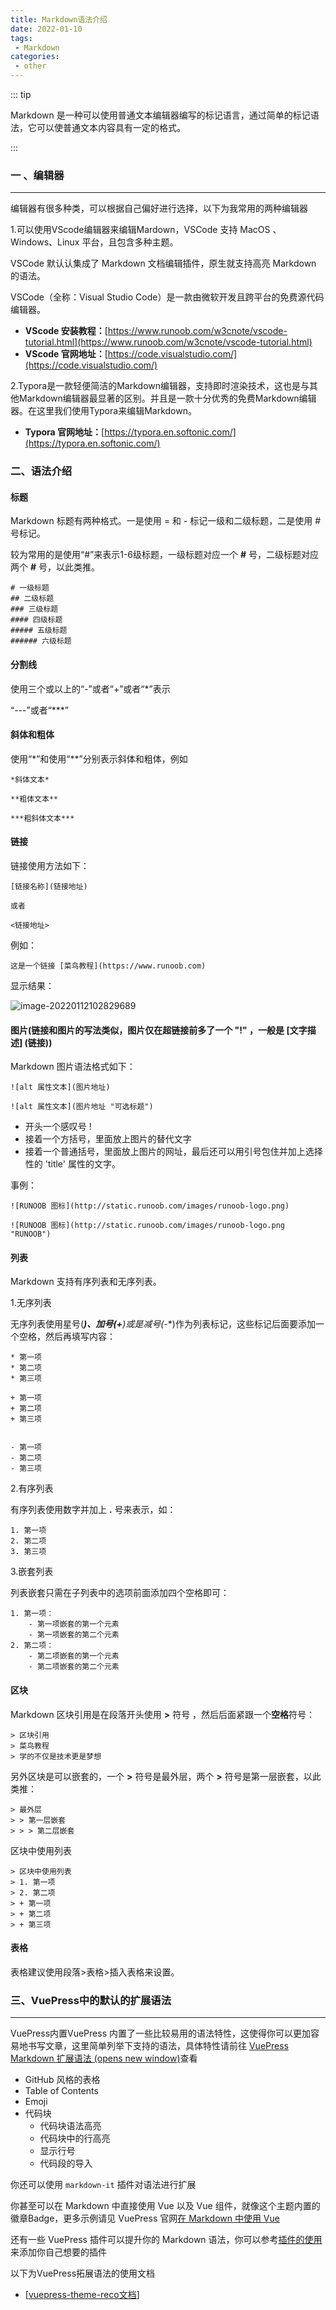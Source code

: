 ```yaml
---
title: Markdown语法介绍
date: 2022-01-10
tags:
 - Markdown
categories:
 - other
---
```


 ::: tip

Markdown 是一种可以使用普通文本编辑器编写的标记语言，通过简单的标记语法，它可以使普通文本内容具有一定的格式。

:::

### 一 、编辑器

---

编辑器有很多种类，可以根据自己偏好进行选择，以下为我常用的两种编辑器

1.可以使用VScode编辑器来编辑Mardown，VSCode 支持 MacOS 、Windows、Linux 平台，且包含多种主题。

VSCode 默认认集成了 Markdown 文档编辑插件，原生就支持高亮 Markdown 的语法。

VSCode（全称：Visual Studio Code）是一款由微软开发且跨平台的免费源代码编辑器。

+ **VScode 安装教程：**[https://www.runoob.com/w3cnote/vscode-tutorial.html](https://www.runoob.com/w3cnote/vscode-tutorial.html)
+ **VScode 官网地址：**[https://code.visualstudio.com/](https://code.visualstudio.com/)

2.Typora是一款轻便简洁的Markdown编辑器，支持即时渲染技术，这也是与其他Markdown编辑器最显著的区别。并且是一款十分优秀的免费Markdown编辑器。在这里我们使用Typora来编辑Markdown。

+ **Typora 官网地址：**[https://typora.en.softonic.com/](https://typora.en.softonic.com/)





### 二、语法介绍

#### 标题

Markdown 标题有两种格式。一是使用 = 和 - 标记一级和二级标题，二是使用 # 号标记。

较为常用的是使用“#”来表示1-6级标题，一级标题对应一个 **#** 号，二级标题对应两个 **#** 号，以此类推。

```
# 一级标题
## 二级标题
### 三级标题
#### 四级标题
##### 五级标题
###### 六级标题
```

#### 分割线

使用三个或以上的“-”或者“+”或者“*”表示

“---”或者“***”

#### 斜体和粗体

使用“*”和使用“**”分别表示斜体和粗体，例如

```
*斜体文本*

**粗体文本**

***粗斜体文本***
```

#### 链接

链接使用方法如下：

```
[链接名称](链接地址)

或者

<链接地址>
```

例如：

```
这是一个链接 [菜鸟教程](https://www.runoob.com)
```

显示结果：

![image-20220112102829689](E:\vuepress-demo\vuepress-theme-reco-demo-demo-1.x\vuepress-theme-reco-demo-demo-1.x\blogs\image\image-20220112102829689.png)

#### 图片(链接和图片的写法类似，图片仅在超链接前多了一个 "!" ，一般是 [文字描述] (链接))

Markdown 图片语法格式如下：

```
![alt 属性文本](图片地址)

![alt 属性文本](图片地址 "可选标题")
```

+ 开头一个感叹号 !
+ 接着一个方括号，里面放上图片的替代文字
+ 接着一个普通括号，里面放上图片的网址，最后还可以用引号包住并加上选择性的 'title' 属性的文字。

事例：

```
![RUNOOB 图标](http://static.runoob.com/images/runoob-logo.png)

![RUNOOB 图标](http://static.runoob.com/images/runoob-logo.png "RUNOOB")
```

#### 列表

Markdown 支持有序列表和无序列表。

1.无序列表

无序列表使用星号(*****)、加号(**+**)或是减号(**-**)作为列表标记，这些标记后面要添加一个空格，然后再填写内容：

```
* 第一项
* 第二项
* 第三项

+ 第一项
+ 第二项
+ 第三项


- 第一项
- 第二项
- 第三项
```

2.有序列表

有序列表使用数字并加上 **.** 号来表示，如：

```
1. 第一项
2. 第二项
3. 第三项
```

3.嵌套列表

列表嵌套只需在子列表中的选项前面添加四个空格即可：

```
1. 第一项：
    - 第一项嵌套的第一个元素
    - 第一项嵌套的第二个元素
2. 第二项：
    - 第二项嵌套的第一个元素
    - 第二项嵌套的第二个元素
```

#### 区块

Markdown 区块引用是在段落开头使用 **>** 符号 ，然后后面紧跟一个**空格**符号：

```
> 区块引用
> 菜鸟教程
> 学的不仅是技术更是梦想
```

另外区块是可以嵌套的，一个 **>** 符号是最外层，两个 **>** 符号是第一层嵌套，以此类推：

```
> 最外层
> > 第一层嵌套
> > > 第二层嵌套
```

区块中使用列表

```
> 区块中使用列表
> 1. 第一项
> 2. 第二项
> + 第一项
> + 第二项
> + 第三项
```

#### 表格

表格建议使用段落>表格>插入表格来设置。





### 三、VuePress中的默认的扩展语法

***

VuePress内置VuePress 内置了一些比较易用的语法特性，这使得你可以更加容易地书写文章，这里简单列举下支持的语法，具体特性请前往 [VuePress Markdown 扩展语法 (opens new window)](https://v1.vuepress.vuejs.org/zh/guide/markdown.html)查看

- GitHub 风格的表格
- Table of Contents
- Emoji
- 代码块
  - 代码块语法高亮
  - 代码块中的行高亮
  - 显示行号
  - 代码段的导入

你还可以使用 `markdown-it` 插件对语法进行扩展

你甚至可以在 Markdown 中直接使用 Vue 以及 Vue 组件，就像这个主题内置的徽章Badge，更多示例请见 VuePress 官网[在 Markdown 中使用 Vue](https://vuepress.vuejs.org/zh/guide/using-vue.html)

还有一些 VuePress 插件可以提升你的 Markdown 语法，你可以参考[插件的使用](https://vuepress-theme-reco.recoluan.com/views/plugins/#插件怎么用)来添加你自己想要的插件

以下为VuePress拓展语法的使用文档

+ [[vuepress-theme-reco文档](https://vuepress-theme-reco.recoluan.com/)]

